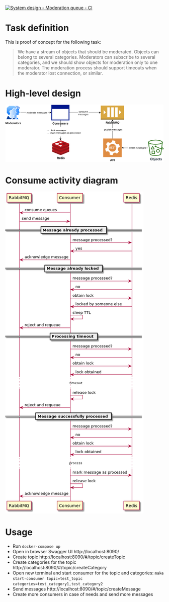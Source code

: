 [![System design - Moderation queue - CI](https://github.com/ewgRa/test_tasks/workflows/System%20design%20-%20Moderation%20queue%20-%20CI/badge.svg?branch=master)](https://github.com/ewgRa/test_tasks/actions?query=workflow%3A%22System+design+-+Moderation+queue+-+CI%22)

# Task definition
This is proof of concept for the following task:

> We have a stream of objects that should be moderated. Objects can belong to several categories.
Moderators can subscribe to several categories, and we should show objects for moderation only to one moderator.
The moderation process should support timeouts when the moderator lost connection, or similar.

# High-level design
![](docs/high-level-design.png)

# Consume activity diagram
![](docs/consume-activity-diagram.png)

# Usage
- Run `docker-compose up`
- Open in browser Swagger UI http://localhost:8090/
- Create topic http://localhost:8090/#/topic/createTopic
- Create categories for the topic http://localhost:8090/#/topic/createCategory
- Open new terminal and start consumer for the topic and categories: `make start-consumer topic=test_topic categories=test_category1,test_category2`
- Send messages http://localhost:8090/#/topic/createMessage
- Create more consumers in case of needs and send more messages
